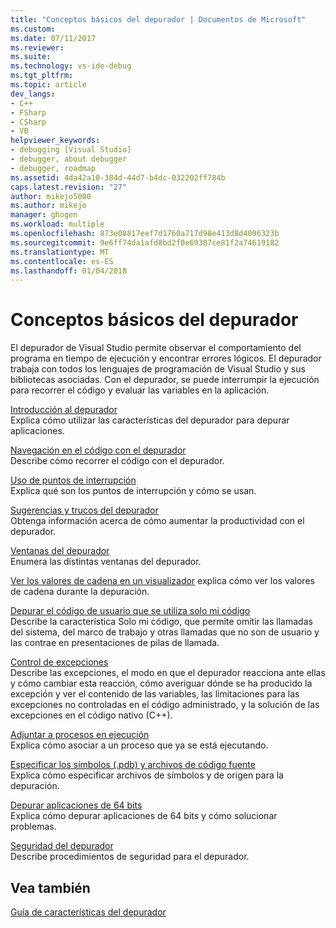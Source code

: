 ```yaml
---
title: "Conceptos básicos del depurador | Documentos de Microsoft"
ms.custom: 
ms.date: 07/11/2017
ms.reviewer: 
ms.suite: 
ms.technology: vs-ide-debug
ms.tgt_pltfrm: 
ms.topic: article
dev_langs:
- C++
- FSharp
- CSharp
- VB
helpviewer_keywords:
- debugging [Visual Studio]
- debugger, about debugger
- debugger, roadmap
ms.assetid: 4da42a10-384d-44d7-b4dc-032202ff784b
caps.latest.revision: "27"
author: mikejo5000
ms.author: mikejo
manager: ghogen
ms.workload: multiple
ms.openlocfilehash: 873e08817eef7d1760a717d98e413d8d4096323b
ms.sourcegitcommit: 9e6ff74da1afd8bd2f0e69387ce81f2a74619182
ms.translationtype: MT
ms.contentlocale: es-ES
ms.lasthandoff: 01/04/2018
---
```

# <a name="debugger-basics"></a>Conceptos básicos del depurador
El depurador de Visual Studio permite observar el comportamiento del programa en tiempo de ejecución y encontrar errores lógicos. El depurador trabaja con todos los lenguajes de programación de Visual Studio y sus bibliotecas asociadas. Con el depurador, se puede interrumpir la ejecución para recorrer el código y evaluar las variables en la aplicación.  
  
 [Introducción al depurador](../debugger/getting-started-with-the-debugger.md)  
 Explica cómo utilizar las características del depurador para depurar aplicaciones.  
  
 [Navegación en el código con el depurador](../debugger/navigating-through-code-with-the-debugger.md)  
 Describe cómo recorrer el código con el depurador.  
  
 [Uso de puntos de interrupción](../debugger/using-breakpoints.md)  
 Explica qué son los puntos de interrupción y cómo se usan.  

 [Sugerencias y trucos del depurador](../debugger/debugger-tips-and-tricks.md)  
 Obtenga información acerca de cómo aumentar la productividad con el depurador. 

 [Ventanas del depurador](../debugger/debugger-windows.md)  
 Enumera las distintas ventanas del depurador.

 [Ver los valores de cadena en un visualizador](string-visualizer-dialog-box.md) explica cómo ver los valores de cadena durante la depuración.
  
 [Depurar el código de usuario que se utiliza solo mi código](../debugger/just-my-code.md)  
 Describe la característica Solo mi código, que permite omitir las llamadas del sistema, del marco de trabajo y otras llamadas que no son de usuario y las contrae en presentaciones de pilas de llamada.  
  
 [Control de excepciones](../debugger/managing-exceptions-with-the-debugger.md)  
 Describe las excepciones, el modo en que el depurador reacciona ante ellas y cómo cambiar esta reacción, cómo averiguar dónde se ha producido la excepción y ver el contenido de las variables, las limitaciones para las excepciones no controladas en el código administrado, y la solución de las excepciones en el código nativo (C++).  
  
 [Adjuntar a procesos en ejecución](../debugger/attach-to-running-processes-with-the-visual-studio-debugger.md)  
 Explica cómo asociar a un proceso que ya se está ejecutando.  
  
 [Especificar los símbolos (.pdb) y archivos de código fuente](../debugger/specify-symbol-dot-pdb-and-source-files-in-the-visual-studio-debugger.md)  
 Explica cómo especificar archivos de símbolos y de origen para la depuración.  
  
 [Depurar aplicaciones de 64 bits](../debugger/debug-64-bit-applications.md)  
 Explica cómo depurar aplicaciones de 64 bits y cómo solucionar problemas.  
  
 [Seguridad del depurador](../debugger/debugger-security.md)  
 Describe procedimientos de seguridad para el depurador.  
  
## <a name="see-also"></a>Vea también  
 [Guía de características del depurador](../debugger/debugger-feature-tour.md)